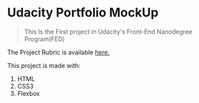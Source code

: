 # Udacity Portfolio MockUp

> This Is the First project in Udacity's Front-End Nanodegree Program(FED)

The Project Rubric is available [here.](https://review.udacity.com/#!/rubrics/45/view)

This project is made with:

1.  HTML
2.  CSS3
3.  Flexbox
